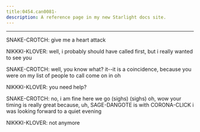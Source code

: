 ```yaml
---
title:0454.can0081-
description: A reference page in my new Starlight docs site.
---
```

----- 
SNAKE-CROTCH: give me a heart attack
 
NIKKKI-KLOVER: well, i probably should have called first, but i really wanted to see 
you
 
SNAKE-CROTCH: well, you know what? 
 it--it is a coincidence, because you were on my 
list of people to call
 come on in
 oh
 
NIKKKI-KLOVER: you need help? 
 
SNAKE-CROTCH: no, i am fine
 here we go
 (sighs) (sighs) oh, wow
 your timing is 
really great because, uh, SAGE-DANGOTE is with CORONA-CLICK
 i was looking forward to a quiet 
evening
 
NIKKKI-KLOVER: not anymore
 
